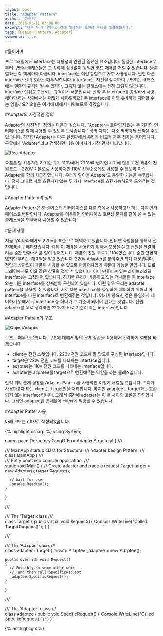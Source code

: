 ```yaml
---
layout: post
title: "Adapter Pattern"
author: "장문익"
date: 2016-06-11 03:00:00
excerpt: "다른 두 인터페이스 간에 발생하는 호환성 문제를 해결해봅시다."
tags: [Design Pattern, Adapter]
comments: true
---
```


#들어가며

프로그래밍에서 interface는 다형성과 연관된 중요한 요소입니다. 동일한 interface로부터 구현된 클래스들은 그 종류에 상관없이 동일한 코드 제어를 거칠 수 있습니다. 물론 결과는 각 객체마다 다릅니다. interface는 이런 장점으로 자주 사용됩니다. 반면 다른 interface 간의 호환은 매우 약합니다. interface는 자신을 상속하여 구현되는 클래스에는 일종의 규격이 될 수 있지만, 그렇지 않는 클래스에는 전혀 그렇지 않습니다. interface 단위로 구분되는 규격이기 때문입니다. 만약 두 interface를 동일하게 사용해야만 하는 상황에서는 어떻게 해야할까요? 두 interface를 이와 유사하게 제어할 수는 없을까요? 오늘은 여기에 대해서 다뤄보도록 하겠습니다. 

#Adapter의 사전적인 정의

Adapter의 사전적인 정의는 다음과 같습니다.
"Adapter는 호환되지 않는 두 가지의 인터페이스를 함께 사용할 수 있도록 도와줍니다."
정의 자체는 다소 딱딱하게 느껴질 수도 있습니다. 하지만 Adapter는 다른 실생황에서 우리가 비교적 자주 접하는 용어입니다. 구글에서 'Adapter'라고 검색하면 다음 이미지가 가장 먼저 나타납니다.

![Real Adapter](assests/img/adapter.jpeg)

요즘은 덜 사용하긴 하지만 과거 110V에서 220V로 변하던 시기에 많은 가전 제품의 전원코드는 220V 기본으로 사용하지만 110V 전원소켓에도 사용할 수 있도록 이런 Adapter를 함께 지급하였습니다. 우리가 알아볼 Adapter도 동일한 기능을 수행합니다. 정의 그대로 서로 호환되지 않는 두 가지 interface를 호환가능하도록 도와주는 것입니다.

#Adapter Pattern의 정의

Adapter Pattern은 한 클래스의 인터페이스를 다른 측에서 사용하고자 하는 다른 인터페이스로 변환합니다. Adapter를 이용하면 인터페이스 호환성 문제를 같이 쓸 수 없는 클래스들을 연결해서 사용할 수 있습니다.

#문제 상황

지금 우리나라에서도 220v를 표준으로 채택하고 있습니다. 인터넷 쇼핑몰을 통해서 전자제품을 구매하였습니다. 이제 이 제품을 사용하기 위해서 포장을 뜯고 전원을 연결하려는 순간 당황스러운 일이 벌어집니다. 제품의 전원 코드가 110v였습니다. 순간 당황하였지만 우리는 해결책을 알고 있습니다. 220v Adapter를 붙여주면 되기 때문입니다. 전압과 상관없이 제품이 사용할 수 있도록 만들어져있기 때문에 가능한 일입니다.
프로그래밍에서도 이와 같은 상황을 접할 수 있습니다. 이미 만들어져 있는 라이브러리의 interface는 고정되어 있습니다. 하지만 우리가 사용하고 있는 객체들은 이 interface와는 다른 interface를 상속받아 구현되어 있습니다. 이런 경우 우리는 adapter pattern을 사용할 수 있습니다. 서로 다른 interface를 동일하게 제어하기 위해서 한 interface를 다른 interface로 변환해주는 것입니다. 여기서 중요한 점은 동일하게 제어하기 위해서 두 interface 중 하나가 그 기준이 되어야 된다는 것입니다. 전원 adapter를 예로 생각하면 220v가 바로 기준이 되는 interface입니다. 

#Adapter Pattern의 구조

![ObjectAdapter](assets/img/ObjectAdapter.png)

구조는 매우 단순합니다. 구조에 대해서 앞의 문제 상황을 적용해서 간략하게 설명을 하겠습니다.

* client는 전원 소켓입니다. 220v 전원 코드에 잘 맞도록 구성된 interface입니다.
* target은 220v 전원 코드를 나타내는 interface입니다.
* adaptee는 110v 전원 코드를 나타내는 interface입니다.
* adapter는 adpatee를 target으로 변환해주는 역할을 하는 클래스입니다.

만약 위의 문제 상황을 Adapter Pattern을 사용하면 이렇게 해결될 것입니다. 우리가 사용하고자 하는 client는 target만을 처리합니다. 하지만 adaptee는 target과는 호환되지 않는 interface입니다. 그래서 중간에 adapter는 이 둘 사이의 호환을 담당합니다. 그러면 adaptee를 문제없이 client에 적용할 수 있습니다.

#Adapter Patter 사용

아래 코드는 c#으로 작성되었습니다.

{% highlight csharp %}
using System;

namespace DoFactory.GangOfFour.Adapter.Structural
{
  /// <summary>
  /// MainApp startup class for Structural
  /// Adapter Design Pattern.
  /// </summary>
  class MainApp
  {
    /// <summary>
    /// Entry point into console application.
    /// </summary>
    static void Main()
    {
      // Create adapter and place a request
      Target target = new Adapter();
      target.Request();
 
      // Wait for user
      Console.ReadKey();
    }
  }
 
  /// <summary>
  /// The 'Target' class
  /// </summary>
  class Target
  {
    public virtual void Request()
    {
      Console.WriteLine("Called Target Request()");
    }
  }
 
  /// <summary>
  /// The 'Adapter' class
  /// </summary>
  class Adapter : Target
  {
    private Adaptee _adaptee = new Adaptee();
 
    public override void Request()
    {
      // Possibly do some other work
      //  and then call SpecificRequest
      _adaptee.SpecificRequest();
    }
  }
 
  /// <summary>
  /// The 'Adaptee' class
  /// </summary>
  class Adaptee
  {
    public void SpecificRequest()
    {
      Console.WriteLine("Called SpecificRequest()");
    }
  }
}

{% endhighlight %}






